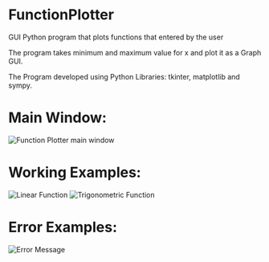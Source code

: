 # FunctionPlotter
GUI Python program that plots functions that entered by the user

The program takes minimum and maximum value for x and plot it as a Graph GUI.

The Program developed using Python Libraries: tkinter, matplotlib and sympy.

# Main Window:
![Function Plotter main window](https://user-images.githubusercontent.com/60513866/147838367-ef6db482-c956-4af6-8ed1-b2f710272718.png)
# Working Examples:
![Linear Function](https://user-images.githubusercontent.com/60513866/147838386-bc5b6a56-066d-40bb-a482-eb61957e4998.png)
![Trigonometric Function](https://user-images.githubusercontent.com/60513866/147838388-2bbbc414-e4ab-43eb-a8b7-6a065a00f5b9.png)
# Error Examples:
![Error Message](https://user-images.githubusercontent.com/60513866/147838404-261776fa-42bb-4891-9841-b3b6629156bc.png)
